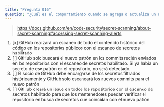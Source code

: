 ```yaml
---
title: "Pregunta 016"
question: "¿Cuál es el comportamiento cuando se agrega o actualiza un nuevo patrón de secreto en el programa de socios de escaneo de secretos de GitHub?"
---
```



> https://docs.github.com/en/code-security/secret-scanning/about-secret-scanning#accessing-secret-scanning-alerts
1. [x] GitHub realizará un escaneo de todo el contenido histórico del código en los repositorios públicos con el escaneo de secretos habilitado
1. [ ] GitHub solo buscará el nuevo patrón en los commits recién enviados en los repositorios con el escaneo de secretos habilitado. Si ya había un secreto de ese patrón en el repositorio, no será detectado.
1. [ ] El socio de GitHub debe encargarse de los secretos filtrados históricamente y GitHub solo escaneará los nuevos commits para el nuevo patrón
1. [ ] GitHub creará un issue en todos los repositorios con el escaneo de secretos habilitado para que los mantenedores puedan verificar el repositorio en busca de secretos que coincidan con el nuevo patrón
